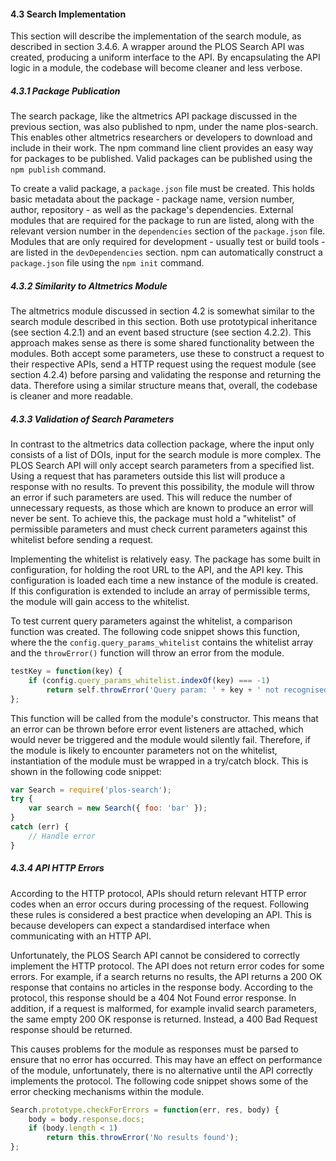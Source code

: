 <div class="page-break-avoid">

#### 4.3 Search Implementation

This section will describe the implementation of the search module, as described in section 3.4.6. A wrapper around the PLOS Search API was created, producing a uniform interface to the API. By encapsulating the API logic in a module, the codebase will become cleaner and less verbose.

</div>

<div class="page-break-avoid">

##### 4.3.1 Package Publication

The search package, like the altmetrics API package discussed in the previous section, was also published to npm, under the name plos-search. This enables other altmetrics researchers or developers to download and include in their work. The npm command line client provides an easy way for packages to be published. Valid packages can be published using the `npm publish` command.

</div>

To create a valid package, a `package.json` file must be created. This holds basic metadata about the package - package name, version number, author, repository - as well as the package's dependencies. External modules that are required for the package to run are listed, along with the relevant version number in the `dependencies` section of the `package.json` file. Modules that are only required for development - usually test or build tools - are listed in the `devDependencies` section. npm can automatically construct a `package.json` file using the `npm init` command.

<div class="page-break-avoid">

##### 4.3.2 Similarity to Altmetrics Module

The altmetrics module discussed in section 4.2 is somewhat similar to the search module described in this section. Both use prototypical inheritance (see section 4.2.1) and an event based structure (see section 4.2.2). This approach makes sense as there is some shared functionality between the modules. Both accept some parameters, use these to construct a request to their respective APIs, send a HTTP request using the request module (see section 4.2.4) before parsing and validating the response and returning the data. Therefore using a similar structure means that, overall, the codebase is cleaner and more readable.

</div>

<div class="page-break-avoid">

##### 4.3.3 Validation of Search Parameters

In contrast to the altmetrics data collection package, where the input only consists of a list of DOIs, input for the search module is more complex. The PLOS Search API will only accept search parameters from a specified list. Using a request that has parameters outside this list will produce a response with no results. To prevent this possibility, the module will throw an error if such parameters are used. This will reduce the number of unnecessary requests, as those which are known to produce an error will never be sent. To achieve this, the package must hold a "whitelist" of permissible parameters and must check current parameters against this whitelist before sending a request.

</div>

Implementing the whitelist is relatively easy. The package has some built in configuration, for holding the root URL to the API, and the API key. This configuration is loaded each time a new instance of the module is created. If this configuration is extended to include an array of permissible terms, the module will gain access to the whitelist.

To test current query parameters against the whitelist, a comparison function was created. The following code snippet shows this function, where the the `config.query_params_whitelist` contains the whitelist array and the `throwError()` function will throw an error from the module.

```js
testKey = function(key) {
	if (config.query_params_whitelist.indexOf(key) === -1)
		return self.throwError('Query param: ' + key + ' not recognised');
};
```

This function will be called from the module's constructor. This means that an error can be thrown before error event listeners are attached, which would never be triggered and the module would silently fail. Therefore, if the module is likely to encounter parameters not on the whitelist, instantiation of the module must be wrapped in a try/catch block. This is shown in the following code snippet:

```js
var Search = require('plos-search');
try {
	var search = new Search({ foo: 'bar' });
}
catch (err) {
	// Handle error
}
```

<div class="page-break-avoid">

##### 4.3.4 API HTTP Errors

According to the HTTP protocol, APIs should return relevant HTTP error codes when an error occurs during processing of the request. Following these rules is considered a best practice when developing an API. This is because developers can expect a standardised interface when communicating with an HTTP API.

</div>

Unfortunately, the PLOS Search API cannot be considered to correctly implement the HTTP protocol. The API does not return error codes for some errors. For example, if a search returns no results, the API returns a 200 OK response that contains no articles in the response body. According to the protocol, this response should be a 404 Not Found error response. In addition, if a request is malformed, for example invalid search parameters, the same empty 200 OK response is returned. Instead, a 400 Bad Request response should be returned.

This causes problems for the module as responses must be parsed to ensure that no error has occurred. This may have an effect on performance of the module, unfortunately, there is no alternative until the API correctly implements the protocol. The following code snippet shows some of the error checking mechanisms within the module.

```js
Search.prototype.checkForErrors = function(err, res, body) {
	body = body.response.docs;
	if (body.length < 1)
		return this.throwError('No results found');
};
```

